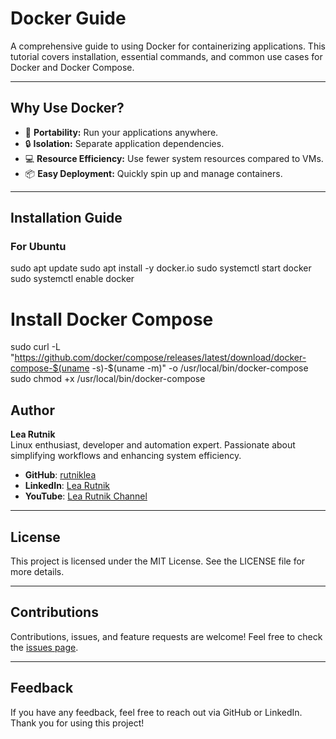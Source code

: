 # Docker Guide

A comprehensive guide to using Docker for containerizing applications. This tutorial covers installation, essential commands, and common use cases for Docker and Docker Compose.

---

## **Why Use Docker?**
- 🚀 **Portability:** Run your applications anywhere.
- 🔒 **Isolation:** Separate application dependencies.
- 💻 **Resource Efficiency:** Use fewer system resources compared to VMs.
- 📦 **Easy Deployment:** Quickly spin up and manage containers.

---

## **Installation Guide**
### **For Ubuntu**
sudo apt update
sudo apt install -y docker.io
sudo systemctl start docker
sudo systemctl enable docker

# Install Docker Compose
sudo curl -L "https://github.com/docker/compose/releases/latest/download/docker-compose-$(uname -s)-$(uname -m)" -o /usr/local/bin/docker-compose
sudo chmod +x /usr/local/bin/docker-compose

## Author

**Lea Rutnik**  
Linux enthusiast, developer and automation expert. Passionate about simplifying workflows and enhancing system efficiency.  

- **GitHub**: [rutniklea](https://github.com/rutniklea)  
- **LinkedIn**: [Lea Rutnik](https://www.linkedin.com/in/lea-rutnik/)  
- **YouTube**: [Lea Rutnik Channel](https://www.youtube.com/)

---

## License
This project is licensed under the MIT License. See the LICENSE file for more details.

---

## Contributions
Contributions, issues, and feature requests are welcome! Feel free to check the [issues page](https://github.com/rutniklea/docker-tutorial/issues).

---

## Feedback
If you have any feedback, feel free to reach out via GitHub or LinkedIn. Thank you for using this project!
